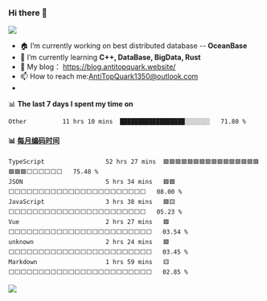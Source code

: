 ### Hi there 👋
![](https://wakatime.com/badge/user/7c1fa5d4-8b08-4e79-8279-966e71bac2d4.svg)
<!--
**AntiTopQuark/AntiTopQuark** is a ✨ _special_ ✨ repository because its `README.md` (this file) appears on your GitHub profile.

Here are some ideas to get you started:

-->

- 🏠 I’m currently working on best distributed database -- **OceanBase**
- 🌱 I’m currently learning **C++, DataBase, BigData, Rust**
- 🔭 My blog： https://blog.antitopquark.website/ 
- 📫 How to reach me:AntiTopQuark1350@outlook.com
- 


📊 **The last 7 days I spent my time on** 
<!--START_SECTION:waka-->

```text
Other          11 hrs 10 mins  ██████████████████░░░░░░░   71.80 %
```

<!--END_SECTION:waka-->

#### :bar_chart: [每月编码时间](https://github.com/muety/wakapi)

<!--START_SECTION:waka-->

```text
TypeScript                 52 hrs 27 mins  🟩🟩🟩🟩🟩🟩🟩🟩🟩🟩🟩🟩🟩🟩🟩🟩🟩🟩🟩⬜⬜⬜⬜⬜⬜   75.48 %
JSON                       5 hrs 34 mins   🟩🟩⬜⬜⬜⬜⬜⬜⬜⬜⬜⬜⬜⬜⬜⬜⬜⬜⬜⬜⬜⬜⬜⬜⬜   08.00 %
JavaScript                 3 hrs 38 mins   🟩🟨⬜⬜⬜⬜⬜⬜⬜⬜⬜⬜⬜⬜⬜⬜⬜⬜⬜⬜⬜⬜⬜⬜⬜   05.23 %
Vue                        2 hrs 27 mins   🟩⬜⬜⬜⬜⬜⬜⬜⬜⬜⬜⬜⬜⬜⬜⬜⬜⬜⬜⬜⬜⬜⬜⬜⬜   03.54 %
unknown                    2 hrs 24 mins   🟩⬜⬜⬜⬜⬜⬜⬜⬜⬜⬜⬜⬜⬜⬜⬜⬜⬜⬜⬜⬜⬜⬜⬜⬜   03.45 %
Markdown                   1 hrs 59 mins   🟨⬜⬜⬜⬜⬜⬜⬜⬜⬜⬜⬜⬜⬜⬜⬜⬜⬜⬜⬜⬜⬜⬜⬜⬜   02.85 %
```

<!--END_SECTION:waka-->


<img align="left" src="https://github-readme-stats.vercel.app/api?username=AntiTopQuark&show_icons=true&count_private=true&hide=prs&theme=default_repocard">
